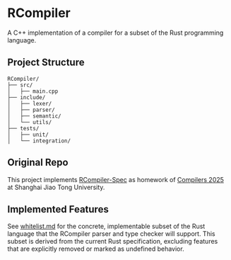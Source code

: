 # RCompiler

A C++ implementation of a compiler for a subset of the Rust programming language.

## Project Structure

```
RCompiler/
├── src/
│   ├── main.cpp
├── include/
│   ├── lexer/
│   ├── parser/
│   ├── semantic/
│   └── utils/
├── tests/
│   ├── unit/
│   └── integration/
```

## Original Repo

This project implements [RCompiler-Spec](https://github.com/peterzheng98/RCompiler-Spec/) as homework of [Compilers 2025](https://ipads.se.sjtu.edu.cn/courses/compilers/index.shtml) at Shanghai Jiao Tong University.

## Implemented Features

See [whitelist.md](whitelist.md) for the concrete, implementable subset of the Rust language that the RCompiler parser and type checker will support. This subset is derived from the current Rust specification, excluding features that are explicitly removed or marked as undefined behavior.